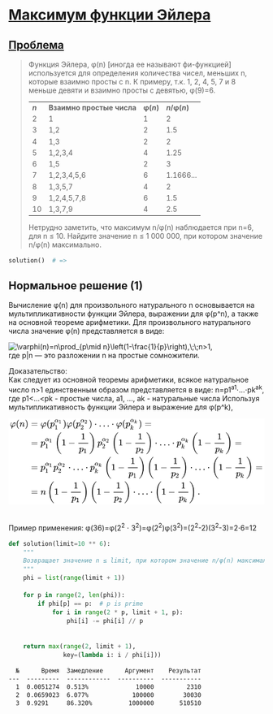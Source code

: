 # [Максимум функции Эйлера](TODO)

## [Проблема](https://euler.jakumo.org/problems/view/68.html)

>
> Функция Эйлера, φ(n) [иногда ее называют фи-функцией] используется для определения количества чисел, меньших n, которые взаимно просты с n. 
> К примеру, т.к. 1, 2, 4, 5, 7 и 8 меньше девяти и взаимно просты с девятью, φ(9)=6.
> 
> <table class="table">
> <tbody><tr>
> <td><b><i>n</i></b></td>
> <td><b>Взаимно простые числа</b></td>
> <td><b>φ(<i>n</i>)</b></td>
> <td><b><i>n</i>/φ(<i>n</i>)</b></td>
> </tr>
> <tr>
> <td>2</td>
> <td>1</td>
> <td>1</td>
> <td>2</td>
> </tr>
> <tr>
> <td>3</td>
> <td>1,2</td>
> <td>2</td>
> <td>1.5</td>
> </tr>
> <tr>
> <td>4</td>
> <td>1,3</td>
> <td>2</td>
> <td>2</td>
> </tr>
> <tr>
> <td>5</td>
> <td>1,2,3,4</td>
> <td>4</td>
> <td>1.25</td>
> </tr>
> <tr>
> <td>6</td>
> <td>1,5</td>
> <td>2</td>
> <td>3</td>
> </tr>
> <tr>
> <td>7</td>
> <td>1,2,3,4,5,6</td>
> <td>6</td>
> <td>1.1666...</td>
> </tr>
> <tr>
> <td>8</td>
> <td>1,3,5,7</td>
> <td>4</td>
> <td>2</td>
> </tr>
> <tr>
> <td>9</td>
> <td>1,2,4,5,7,8</td>
> <td>6</td>
> <td>1.5</td>
> </tr>
> <tr>
> <td>10</td>
> <td>1,3,7,9</td>
> <td>4</td>
> <td>2.5</td>
> </tr>
> </tbody></table>
> 
> Нетрудно заметить, что максимум n/φ(n) наблюдается при n=6, для n ≤ 10.
> Найдите значение n ≤ 1 000 000, при котором значение n/φ(n) максимально.
``` python
solution()  # => 
```

## Нормальное решение (1)
Вычисление φ(n) для произвольного натурального n основывается на мультипликативности функции Эйлера, выражении для φ(p^n), а также на основной теореме арифметики.
Для произвольного натурального числа значение φ(n) представляется в виде:

<img src="https://s0.wp.com/latex.php?latex=%5Cvarphi(n)=n%5Cprod_%7Bp%5Cmid%20n%7D%5Cleft(1-%5Cfrac%7B1%7D%7Bp%7D%5Cright),%5C;%5C;n%3E1+&amp;bg=ffffff&amp;fg=000&amp;s=0" alt="\varphi(n)=n\prod_{p\mid n}\left(1-\frac{1}{p}\right),\;\;n>1," class="latex">
<br>где p|n — это разложении n на простые сомножители.

Доказательство:
<br>Как следует из основной теоремы арифметики, всякое натуральное число n>1 единственным образом представляется в виде:
n=p1<sup>a1</sup>⋅...⋅pk<sup>ak</sup>,
где p1<...<pk - простые числа, a1, ..., ak - натуральные числа
Используя мультипликативность функции Эйлера и выражение для φ(p^k),

![phi-n.svg](res/phi-n.svg)

<br>Пример применения: φ(36)=φ(2<sup>2</sup> ⋅ 3<sup>2</sup>)=φ(2<sup>2</sup>)φ(3<sup>2</sup>)=(2<sup>2</sup>-2)(3<sup>2</sup>-3)=2⋅6=12

```python
def solution(limit=10 ** 6):
    """
    Возвращает значение n ≤ limit, при котором значение n/φ(n) максимально.
    """
    phi = list(range(limit + 1))

    for p in range(2, len(phi)):
        if phi[p] == p:  # p is prime
            for i in range(2 * p, limit + 1, p):
                phi[i] -= phi[i] // p


    return max(range(2, limit + 1),
               key=(lambda i: i / phi[i]))
```
```text
  №      Время  Замедление      Аргумент    Результат
---  ---------  ------------  ----------  -----------
  1  0.0051274  0.513%             10000         2310
  2  0.0659023  6.077%            100000        30030
  3  0.9291     86.320%          1000000       510510
```